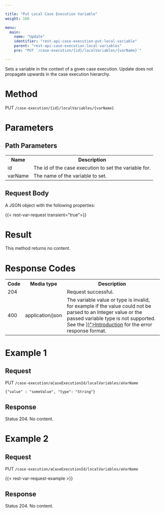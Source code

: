 ```yaml
---

title: "Put Local Case Execution Variable"
weight: 160

menu:
  main:
    name: "Update"
    identifier: "rest-api-case-execution-put-local-variable"
    parent: "rest-api-case-execution-local-variables"
    pre: "PUT `/case-execution/{id}/localVariables/{varName}`"

---
```



Sets a variable in the context of a given case execution. Update does not propagate upwards in the case execution hierarchy.


# Method

PUT `/case-execution/{id}/localVariables/{varName}`


# Parameters

## Path Parameters

<table class="table table-striped">
  <tr>
    <th>Name</th>
    <th>Description</th>
  </tr>
  <tr>
    <td>id</td>
    <td>The id of the case execution to set the variable for.</td>
  </tr>
  <tr>
    <td>varName</td>
    <td>The name of the variable to set.</td>
  </tr>
</table>

## Request Body

A JSON object with the following properties:

{{< rest-var-request transient="true">}}


# Result

This method returns no content.


# Response Codes

<table class="table table-striped">
  <tr>
    <th>Code</th>
    <th>Media type</th>
    <th>Description</th>
  </tr>
  <tr>
    <td>204</td>
    <td></td>
    <td>Request successful.</td>
  </tr>
  <tr>
    <td>400</td>
    <td>application/json</td>
    <td>The variable value or type is invalid, for example if the value could not be parsed to an Integer value or the passed variable type is not supported. See the <a href="{{< ref "/reference/rest/overview/_index.md#error-handling" >}}">Introduction</a> for the error response format.</td>
  </tr>
</table>


# Example 1

## Request

PUT `/case-execution/aCaseExecutionId/localVariables/aVarName`

    {"value" : "someValue", "type": "String"}

## Response

Status 204. No content.


# Example 2

## Request

PUT `/case-execution/aCaseExecutionId/localVariables/aVarName`

{{< rest-var-request-example >}}

## Response

Status 204. No content.
